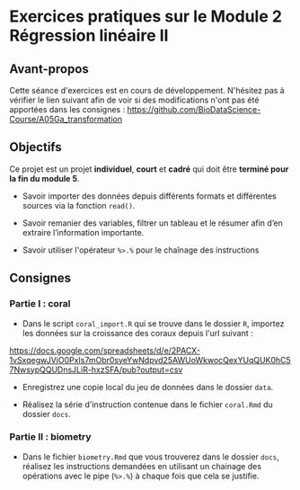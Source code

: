 # Exercices pratiques sur le Module 2 Régression linéaire II

## Avant-propos

Cette séance d'exercices est en cours de développement. N'hésitez pas à vérifier le lien suivant afin de voir si des modifications n'ont pas été apportées dans les consignes : https://github.com/BioDataScience-Course/A05Ga_transformation

## Objectifs

Ce projet est un projet **individuel**, **court** et **cadré** qui doit être **terminé pour la fin du module 5**. 

- Savoir importer des données depuis différents formats et différentes sources via la fonction `read()`.

- Savoir remanier des variables, filtrer un tableau et le résumer afin d’en extraire l’information importante.

- Savoir utiliser l'opérateur `%>.%` pour le chaînage des instructions

## Consignes 

### Partie I : coral 

- Dans le script `coral_import.R` qui se trouve dans le dossier `R`, importez les données sur la croissance des coraux depuis l'url suivant : 

https://docs.google.com/spreadsheets/d/e/2PACX-1vSxqegwJVjO0PxIs7mObr0syeYwNdpvd25AWUoWkwocQexYUqQUK0hC57NwsypQQUDnsJLiR-hxzSFA/pub?output=csv

- Enregistrez une copie local du jeu de données dans le dossier `data`.

- Réalisez la série d'instruction contenue dans le fichier `coral.Rmd` du dossier `docs`.

### Partie II : biometry 

- Dans le fichier `biometry.Rmd` que vous trouverez dans le dossier `docs`, réalisez les instructions demandées en utilisant un chainage des opérations avec le pipe (`%>.%`) à chaque fois que cela se justifie.

